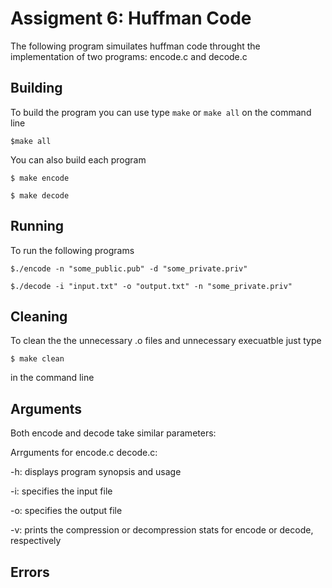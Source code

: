 # Assigment 6: Huffman Code
The following program simuilates huffman code throught the implementation of two programs:
encode.c and decode.c
## Building
 To build the program you can use type `make` or `make all` on the command line
```
$make all
```
You can also build each program

```
$ make encode

$ make decode
```
## Running
To run the following programs

```
$./encode -n "some_public.pub" -d "some_private.priv" 

$./decode -i "input.txt" -o "output.txt" -n "some_private.priv"
```

## Cleaning

To clean the the unnecessary .o files and unnecessary execuatble just type

```
$ make clean
```

in the command line

## Arguments

Both encode and decode take similar parameters:


Arrguments for encode.c decode.c:

-h: displays program synopsis and usage

-i: specifies the input file 

-o: specifies the output file

-v: prints the compression or decompression stats for encode or decode, respectively

## Errors

